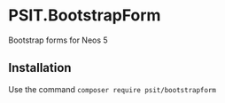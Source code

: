 # PSIT.BootstrapForm
Bootstrap forms for Neos 5

## Installation

Use the command `composer require psit/bootstrapform`
